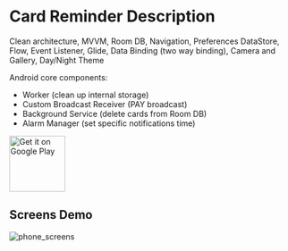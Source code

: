 # Card Reminder Description
Clean architecture, MVVM, Room DB, Navigation, Preferences DataStore, Flow, Event Listener, Glide, Data Binding (two way binding), Camera and Gallery, Day/Night Theme

Android core components:
- Worker (clean up internal storage)
- Custom Broadcast Receiver (PAY broadcast)
- Background Service (delete cards from Room DB)
- Alarm Manager (set specific notifications time)


<a href="https://play.google.com/store/apps/details?id=com.me.reminder"><img alt="Get it on Google Play" src="https://play.google.com/intl/en_us/badges/images/generic/en-play-badge.png" height=100px /></a>


## Screens Demo

![phone_screens](https://user-images.githubusercontent.com/45378000/157300703-4e5703ac-bdf4-4b1a-87ac-835a448a1f06.png)
